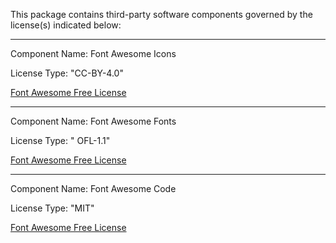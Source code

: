 This package contains third-party software components governed by the license(s) indicated below:

---------

Component Name: Font Awesome Icons

License Type: "CC-BY-4.0"

[Font Awesome Free License](https://github.com/FortAwesome/Font-Awesome/blob/master/LICENSE.txt)

---------

Component Name: Font Awesome Fonts

License Type: " OFL-1.1"

[Font Awesome Free License](https://github.com/FortAwesome/Font-Awesome/blob/master/LICENSE.txt)

---------

Component Name: Font Awesome Code

License Type: "MIT"

[Font Awesome Free License](https://github.com/FortAwesome/Font-Awesome/blob/master/LICENSE.txt)
